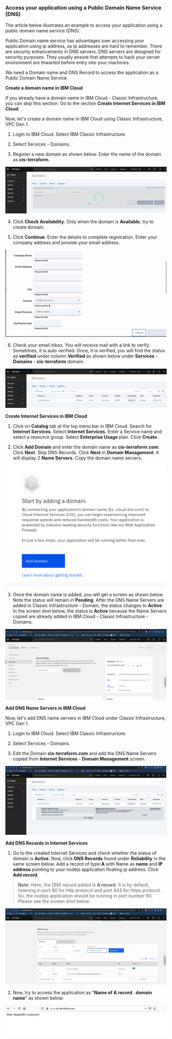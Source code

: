 ### Access your application using a Public Domain Name Service (DNS)

The article below illustrates an example to access your application using a public domain name service (DNS). 

Public Domain name service has advantages over accessing your application using ip address, as ip addresses are hard to remember. There are security enhancements in DNS servers. DNS servers are designed for security purposes. They usually ensure that attempts to hack your server environment are thwarted before entry into your machines. 

We need a Domain name and DNS Record to access the application as a Public Domain Name Service.   

**Create a domain name in IBM Cloud**

If you already have a domain name in IBM Cloud - Classic Infrastructure, you can skip this section. Go to the section **Create Internet Services in IBM Cloud**.  

Now, let's create a domain name in IBM Cloud using Classic Infrastructure, VPC Gen 1. 

1. Login to IBM Cloud. Select IBM Classic Infrastructure. 

2. Select Services - Domains. 

3. Register a new domain as shown below. Enter the name of the domain as **cis-terraform**.   

![Register New Domain](images/cis-terraform-domain.png)

4. Click **Check Availability**. Only when the domain is **Available**, try to create domain.    

5. Click **Continue**. Enter the details to complete registration. Enter your company address and provide your email address.   

![Complete registration](images/complete-registration.png)

6. Check your email inbox. You will receive mail with a link to verify. Sometimes, it is auto verified. Once, it is verified, you will find the status as **verified** under column **Verified** as shown below under **Services** - **Domains** - **cis-terraform** domain.   

![domain verified](images/cis-terraform-domain-verified.png)


**Create Internet Services in IBM Cloud**


1. Click on **Catalog** tab at the top menu bar in IBM Cloud. Search for **Internet Services**. Select **Internet Services**. Enter a Service name and select a resource group. Select **Enterprise Usage** plan. Click **Create**. 

2. Click **Add Domain** and enter the domain name as **cis-terraform.com**. Click **Next**. Skip DNS Records. Click **Next** in **Domain Management**. It will display 2 **Name Servers**.  Copy the domain name servers.    

![add domain](images/InternetServices_AddDomain.png)

3. Once the domain name is added, you will get a screen as shown below. Note the status will remain in **Pending**. After the DNS Name Servers are added in Classic Infrastructure - Domain, the status changes to **Active**.  In the screen shot below, the status is **Active** because the Name Servers copied are already added in IBM Cloud - Classic Infrastructure - Domains. 

![domain added](images/Internet_Services_Add_Domain.png)

**Add DNS Name Servers in IBM Cloud**

Now, let's add DNS name servers in IBM Cloud under Classic Infrastructure, VPC Gen 1. 

1. Login to IBM Cloud. Select IBM Classic Infrastructure. 

2. Select Services - Domains. 

3. Edit the Domain **cis-terraform.com** and add the DNS Name Servers copied from **Internet Services** - **Domain Management** screen.   

![add DNS Servers](images/Add_DNS_Name_Servers.png)


**Add DNS Records in Internet Services**

1. Go to the created Internet Services and check whether the status of domain is **Active**. Now, click **DNS Records** found under **Reliability** in the same screen below. Add a record of type **A** with Name as **name** and **IP address** pointing to your nodejs application floating ip address. Click **Add record**. 

> **Note**: Here, the DNS record added is **A record**. It is by default, listening in port 80 for http protocol and port 443 for https protocol. So, the nodejs application should be running in port number 80. Please see the screen shot below:  

![A record added](images/DNS_Record_A.png)

2. Now, try to access the application as "**Name of A record . domain name**" as shown below:  

![application dns](images/dns_nodejs.png)






